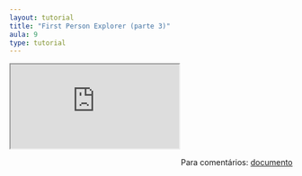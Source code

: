 ```yaml
---
layout: tutorial
title: "First Person Explorer (parte 3)"
aula: 9
type: tutorial
---
```


<iframe src="https://docs.google.com/document/d/e/2PACX-1vT2H4QGGQ-XmWRtVPGsgQu7UZbMrAirtj9xNC-je1XXJWQ7NcOcHgNKPfIvS13XDgifiKusFggQ9Eef/pub?embedded=true"></iframe>

<span style="float:right">Para comentários: [documento](https://docs.google.com/document/d/131ndiy5UHQzhQZlCiHm9PnNukFXB5C0XtCXIiZ1UG-I/edit?usp=sharing)</span>
